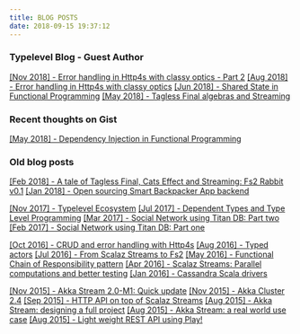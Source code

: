 ```yaml
---
title: BLOG POSTS
date: 2018-09-15 19:37:12
---
```


### Typelevel Blog - Guest Author

[[Nov 2018] - Error handling in Http4s with classy optics - Part 2](https://typelevel.org/blog/2018/11/28/http4s-error-handling-mtl-2.html)
[[Aug 2018] - Error handling in Http4s with classy optics](https://typelevel.org/blog/2018/08/25/http4s-error-handling-mtl.html)
[[Jun 2018] - Shared State in Functional Programming](https://typelevel.org/blog/2018/06/07/shared-state-in-fp.html)
[[May 2018] - Tagless Final algebras and Streaming](https://typelevel.org/blog/2018/05/09/tagless-final-streaming.html)

### Recent thoughts on Gist

[[May 2018] - Dependency Injection in Functional Programming](https://gist.github.com/gvolpe/1454db0ed9476ed0189dcc016fd758aa)

### Old blog posts

[[Feb 2018] - A tale of Tagless Final, Cats Effect and Streaming: Fs2 Rabbit v0.1](https://partialflow.wordpress.com/2018/02/01/a-tale-of-tagless-final-cats-effect-and-streaming-fs2-rabbit-v0-1/)
[[Jan 2018] - Open sourcing Smart Backpacker App backend](https://partialflow.wordpress.com/2018/01/09/open-sourcing-smart-backpacker-app-backend/)

[[Nov 2017] - Typelevel Ecosystem](https://partialflow.wordpress.com/2017/11/03/typelevel-ecosystem/)
[[Jul 2017] - Dependent Types and Type Level Programming](https://partialflow.wordpress.com/2017/07/26/dependent-types-type-level-programming/)
[[Mar 2017] - Social Network using Titan DB: Part two](https://partialflow.wordpress.com/2017/03/04/social-network-using-titan-db-part-2/)
[[Feb 2017] - Social Network using Titan DB: Part one](https://partialflow.wordpress.com/2017/02/26/social-network-using-titan-db-part-1/)

[[Oct 2016] - CRUD and error handling with Http4s](https://partialflow.wordpress.com/2016/10/18/crud-and-error-handling-with-http4s/)
[[Aug 2016] - Typed actors](https://partialflow.wordpress.com/2016/08/07/typed-actors/)
[[Jul 2016] - From Scalaz Streams to Fs2](https://partialflow.wordpress.com/2016/07/17/from-scalaz-streams-to-fs2/)
[[May 2016] - Functional Chain of Responsibility pattern](https://partialflow.wordpress.com/2016/05/25/functional-chain-of-responsibility-pattern/)
[[Apr 2016] - Scalaz Streams: Parallel computations and better testing](https://partialflow.wordpress.com/2016/04/28/scalaz-streams-parallel-processing-and-better-testing/)
[[Jan 2016] - Cassandra Scala drivers](https://partialflow.wordpress.com/2016/01/26/cassandra-scala-drivers/)

[[Nov 2015] - Akka Stream 2.0-M1: Quick update](https://partialflow.wordpress.com/2015/11/07/akka-stream-2-0-m1-quick-update/)
[[Nov 2015] - Akka Cluster 2.4](https://partialflow.wordpress.com/2015/11/02/akka-cluster-2-4/)
[[Sep 2015] - HTTP API on top of Scalaz Streams](https://partialflow.wordpress.com/2015/09/16/http-api-on-top-of-scalaz-streams/)
[[Aug 2015] - Akka Stream: designing a full project](https://partialflow.wordpress.com/2015/08/17/akka-streams-designing-a-full-project/)
[[Aug 2015] - Akka Stream: a real world use case](https://partialflow.wordpress.com/2015/08/13/akka-streams-a-real-world-case/)
[[Aug 2015] - Light weight REST API using Play!](https://partialflow.wordpress.com/2015/08/11/light-weight-rest-api-using-play-framework-2-4-x/)
